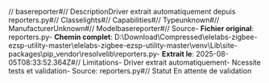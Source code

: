 // basereporter#// DescriptionDriver extrait automatiquement depuis reporters.py#// Classelights#// Capabilities#// Typeunknown#// ManufacturerUnknown#// Modelbasereporter#// Source- **Fichier original**: reporters.py- **Chemin complet**: D:\Download\Compressed\elelabs-zigbee-ezsp-utility-master\elelabs-zigbee-ezsp-utility-master\venv\Lib\site-packages\pip\_vendor\resolvelib\reporters.py- **Extrait le**: 2025-08-05T08:33:52.364Z#// Limitations- Driver extrait automatiquement- Ncessite tests et validation- Source: reporters.py#// Statut En attente de validation
